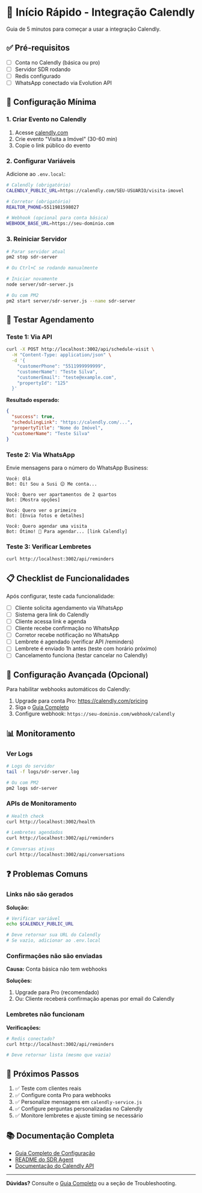 # 🚀 Início Rápido - Integração Calendly

Guia de 5 minutos para começar a usar a integração Calendly.

## ✅ Pré-requisitos

- [ ] Conta no Calendly (básica ou pro)
- [ ] Servidor SDR rodando
- [ ] Redis configurado
- [ ] WhatsApp conectado via Evolution API

## 📝 Configuração Mínima

### 1. Criar Evento no Calendly

1. Acesse [calendly.com](https://calendly.com)
2. Crie evento "Visita a Imóvel" (30-60 min)
3. Copie o link público do evento

### 2. Configurar Variáveis

Adicione ao `.env.local`:

```bash
# Calendly (obrigatório)
CALENDLY_PUBLIC_URL=https://calendly.com/SEU-USUARIO/visita-imovel

# Corretor (obrigatório)
REALTOR_PHONE=5511981598027

# Webhook (opcional para conta básica)
WEBHOOK_BASE_URL=https://seu-dominio.com
```

### 3. Reiniciar Servidor

```bash
# Parar servidor atual
pm2 stop sdr-server

# Ou Ctrl+C se rodando manualmente

# Iniciar novamente
node server/sdr-server.js

# Ou com PM2
pm2 start server/sdr-server.js --name sdr-server
```

## 🧪 Testar Agendamento

### Teste 1: Via API

```bash
curl -X POST http://localhost:3002/api/schedule-visit \
  -H "Content-Type: application/json" \
  -d '{
    "customerPhone": "5511999999999",
    "customerName": "Teste Silva",
    "customerEmail": "teste@example.com",
    "propertyId": "125"
  }'
```

**Resultado esperado:**
```json
{
  "success": true,
  "schedulingLink": "https://calendly.com/...",
  "propertyTitle": "Nome do Imóvel",
  "customerName": "Teste Silva"
}
```

### Teste 2: Via WhatsApp

Envie mensagens para o número do WhatsApp Business:

```
Você: Olá
Bot: Oi! Sou a Susi 😊 Me conta...

Você: Quero ver apartamentos de 2 quartos
Bot: [Mostra opções]

Você: Quero ver o primeiro
Bot: [Envia fotos e detalhes]

Você: Quero agendar uma visita
Bot: Ótimo! 🎉 Para agendar... [link Calendly]
```

### Teste 3: Verificar Lembretes

```bash
curl http://localhost:3002/api/reminders
```

## 📋 Checklist de Funcionalidades

Após configurar, teste cada funcionalidade:

- [ ] Cliente solicita agendamento via WhatsApp
- [ ] Sistema gera link do Calendly
- [ ] Cliente acessa link e agenda
- [ ] Cliente recebe confirmação no WhatsApp
- [ ] Corretor recebe notificação no WhatsApp
- [ ] Lembrete é agendado (verificar API /reminders)
- [ ] Lembrete é enviado 1h antes (teste com horário próximo)
- [ ] Cancelamento funciona (testar cancelar no Calendly)

## 🔧 Configuração Avançada (Opcional)

Para habilitar webhooks automáticos do Calendly:

1. Upgrade para conta Pro: https://calendly.com/pricing
2. Siga o [Guia Completo](./CALENDLY_SETUP.md)
3. Configure webhook: `https://seu-dominio.com/webhook/calendly`

## 📊 Monitoramento

### Ver Logs

```bash
# Logs do servidor
tail -f logs/sdr-server.log

# Ou com PM2
pm2 logs sdr-server
```

### APIs de Monitoramento

```bash
# Health check
curl http://localhost:3002/health

# Lembretes agendados
curl http://localhost:3002/api/reminders

# Conversas ativas
curl http://localhost:3002/api/conversations
```

## ❓ Problemas Comuns

### Links não são gerados

**Solução:**
```bash
# Verificar variável
echo $CALENDLY_PUBLIC_URL

# Deve retornar sua URL do Calendly
# Se vazio, adicionar ao .env.local
```

### Confirmações não são enviadas

**Causa:** Conta básica não tem webhooks

**Soluções:**
1. Upgrade para Pro (recomendado)
2. Ou: Cliente receberá confirmação apenas por email do Calendly

### Lembretes não funcionam

**Verificações:**
```bash
# Redis conectado?
curl http://localhost:3002/api/reminders

# Deve retornar lista (mesmo que vazia)
```

## 🎯 Próximos Passos

1. ✅ Teste com clientes reais
2. ✅ Configure conta Pro para webhooks
3. ✅ Personalize mensagens em `calendly-service.js`
4. ✅ Configure perguntas personalizadas no Calendly
5. ✅ Monitore lembretes e ajuste timing se necessário

## 📚 Documentação Completa

- [Guia Completo de Configuração](./CALENDLY_SETUP.md)
- [README do SDR Agent](./SDR_AGENT_README.md)
- [Documentação do Calendly API](https://developer.calendly.com/)

---

**Dúvidas?** Consulte o [Guia Completo](./CALENDLY_SETUP.md) ou a seção de Troubleshooting.
